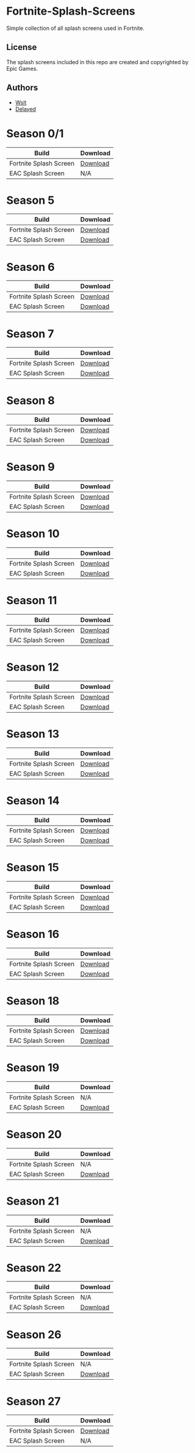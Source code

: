 # Fortnite-Splash-Screens

Simple collection of all splash screens used in Fortnite.

## License

The splash screens included in this repo are created and copyrighted by Epic Games.

## Authors

- [Wslt](https://github.com/CodeWslt)
- [Delayed](https://github.com/delayedisback)

# Season 0/1

| Build                  	     | Download          	                               |
| ------------------------------ | ---------------------                               |
| Fortnite Splash Screen         | [Download](./Season%200/Splash.bmp)                 |
| EAC Splash Screen              | N/A                                                 |

# Season 5

| Build                  	     | Download          	                               |
| ------------------------------ | ---------------------                               |
| Fortnite Splash Screen         | [Download](./Season%205/Splash.bmp)                 |
| EAC Splash Screen              | [Download](./Season%205/SplashScreen_EAC.png)       |

# Season 6

| Build                  	     | Download          	                               |
| ------------------------------ | ---------------------                               |
| Fortnite Splash Screen         | [Download](./Season%206/Splash.bmp)                 |
| EAC Splash Screen              | [Download](./Season%206/SplashScreen_EAC.png)       |

# Season 7

| Build                  	     | Download          	                               |
| ------------------------------ | ---------------------                               |
| Fortnite Splash Screen         | [Download](./Season%207/Splash.bmp)                 |
| EAC Splash Screen              | [Download](./Season%207/SplashScreen_EAC.png)       |

# Season 8

| Build                  	     | Download          	                               |
| ------------------------------ | ---------------------                               |
| Fortnite Splash Screen         | [Download](./Season%208/Splash.bmp)                 |
| EAC Splash Screen              | [Download](./Season%208/SplashScreen_EAC.png)       |

# Season 9

| Build                  	     | Download          	                               |
| ------------------------------ | ---------------------                               |
| Fortnite Splash Screen         | [Download](./Season%209/Splash.bmp)                 |
| EAC Splash Screen              | [Download](./Season%209/SplashScreen_EAC.png)       |

# Season 10

| Build                  	     | Download          	                                |
| ------------------------------ | ---------------------                                |
| Fortnite Splash Screen         | [Download](./Season%2010/Splash.bmp)                 |
| EAC Splash Screen              | [Download](./Season%2010/SplashScreen_EAC.png)       |

# Season 11

| Build                  	     | Download          	                                |
| ------------------------------ | ---------------------                                |
| Fortnite Splash Screen         | [Download](./Season%2011/Splash.bmp)                 |
| EAC Splash Screen              | [Download](./Season%2011/SplashScreen_EAC.png)       |

# Season 12

| Build                  	     | Download          	                                |
| ------------------------------ | ---------------------                                |
| Fortnite Splash Screen         | [Download](./Season%2012/Splash.bmp)                 |
| EAC Splash Screen              | [Download](./Season%2012/SplashScreen_EAC.png)       |

# Season 13

| Build                  	     | Download          	                                |
| ------------------------------ | ---------------------                                |
| Fortnite Splash Screen         | [Download](./Season%2013/Splash.bmp)                 |
| EAC Splash Screen              | [Download](./Season%2013/SplashScreen_EAC.png)       |

# Season 14

| Build                  	     | Download          	                                |
| ------------------------------ | ---------------------                                |
| Fortnite Splash Screen         | [Download](./Season%2014/Splash.bmp)                 |
| EAC Splash Screen              | [Download](./Season%2014/SplashScreen_EAC.png)       |

# Season 15

| Build                  	     | Download          	                                |
| ------------------------------ | ---------------------                                |
| Fortnite Splash Screen         | [Download](./Season%2015/Splash.bmp)                 |
| EAC Splash Screen              | [Download](./Season%2015/SplashScreen_EAC.png)       |

# Season 16

| Build                  	     | Download          	                                |
| ------------------------------ | ---------------------                                |
| Fortnite Splash Screen         | [Download](./Season%2016/Splash.bmp)                 |
| EAC Splash Screen              | [Download](./Season%2016/SplashScreen_EAC.png)       |

# Season 18

| Build                  	     | Download          	                                |
| ------------------------------ | ---------------------                                |
| Fortnite Splash Screen         | [Download](./Season%2018/Splash.bmp)                 |
| EAC Splash Screen              | [Download](./Season%2018/SplashScreen_EAC.png)       |

# Season 19

| Build                  	     | Download          	                                |
| ------------------------------ | ---------------------                                |
| Fortnite Splash Screen         | N/A                                                  |
| EAC Splash Screen              | [Download](./Season%2019/SplashScreen_EAC.png)       |

# Season 20

| Build                  	     | Download          	                                |
| ------------------------------ | ---------------------                                |
| Fortnite Splash Screen         | N/A                                                  |
| EAC Splash Screen              | [Download](./Season%2020/SplashScreen_EAC.png)       |

# Season 21

| Build                  	     | Download          	                                |
| ------------------------------ | ---------------------                                |
| Fortnite Splash Screen         | N/A                                                  |
| EAC Splash Screen              | [Download](./Season%2021/SplashScreen_EAC.png)       |

# Season 22

| Build                  	     | Download          	                                |
| ------------------------------ | ---------------------                                |
| Fortnite Splash Screen         | N/A                                                  |
| EAC Splash Screen              | [Download](./Season%2022/SplashScreen_EAC.png)       |

# Season 26

| Build                  	     | Download          	                                |
| ------------------------------ | ---------------------                                |
| Fortnite Splash Screen         | N/A                                                  |
| EAC Splash Screen              | [Download](./Season%2026/SplashScreen_EAC.png)       |

# Season 27

| Build                  	     | Download          	                                |
| ------------------------------ | ---------------------                                |
| Fortnite Splash Screen         | [Download](./Season%2026/Splash.bmp)                 |
| EAC Splash Screen              | N/A                                                  |